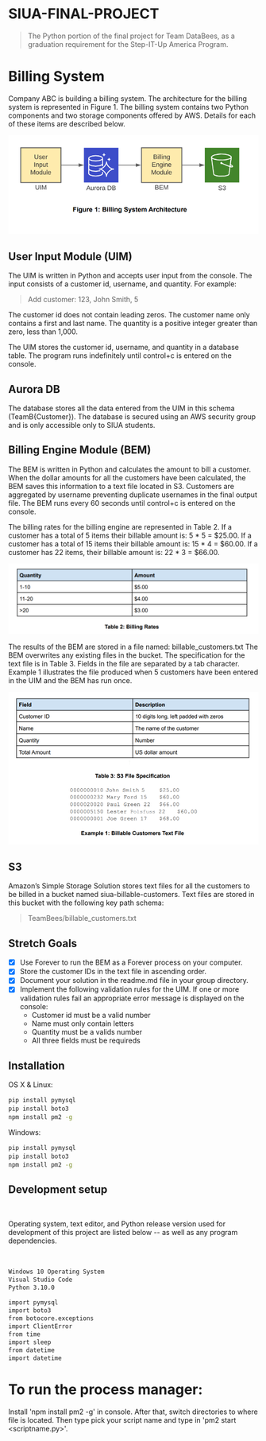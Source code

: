 # SIUA-FINAL-PROJECT 
> The Python portion of the final project for Team DataBees, as a graduation requirement for the Step-IT-Up America Program. 


# Billing System

Company ABC is building a billing system. The architecture for the billing system is represented
in Figure 1. The billing system contains two Python components and two storage components
offered by AWS. Details for each of these items are described below.

![](Figure-1.png)

## User Input Module (UIM)
The UIM is written in Python and accepts user input from the console. The input consists of a
customer id, username, and quantity. For example:

> Add customer: 123, John Smith, 5

The customer id does not contain leading zeros. The customer name only contains a first and
last name. The quantity is a positive integer greater than zero, less than 1,000.

The UIM stores the customer id, username, and quantity in a database table. The program runs
indefinitely until control+c is entered on the console.

## Aurora DB 
The database stores all the data entered from the UIM in this
schema (TeamB{Customer}). The database is secured using an AWS security group and
is only accessible only to SIUA students.

## Billing Engine Module (BEM)
The BEM is written in Python and calculates the amount to bill a customer. When the dollar
amounts for all the customers have been calculated, the BEM saves this information to a text
file located in S3. Customers are aggregated by username preventing duplicate usernames in
the final output file. The BEM runs every 60 seconds until control+c is entered on the
console.

The billing rates for the billing engine are represented in Table 2. If a customer has a total of 5
items their billable amount is: 5 * 5 = $25.00. If a customer has a total of 15 items their billable
amount is: 15 * 4 = $60.00. If a customer has 22 items, their billable amount is:
22 * 3 = $66.00.

![](Figure-2.png)

The results of the BEM are stored in a file named: billable_customers.txt The BEM
overwrites any existing files in the bucket. The specification for the text file is in Table 3. Fields
in the file are separated by a tab character. Example 1 illustrates the file produced when 5
customers have been entered in the UIM and the BEM has run once.

![](Figure-3.png)

## S3
Amazon’s Simple Storage Solution stores text files for all the customers to be billed in a bucket
named siua-billable-customers. Text files are stored in this bucket with the following
key path schema:

> TeamBees/billable_customers.txt

## Stretch Goals 
- [X] Use Forever to run the BEM as a Forever process on your computer.
- [X] Store the customer IDs in the text file in ascending order.
- [X] Document your solution in the readme.md file in your group directory.
- [X] Implement the following validation rules for the UIM. If one or more validation rules fail
an appropriate error message is displayed on the console:
  * Customer id must be a valid number
  * Name must only contain letters
  * Quantity must be a valids number
  * All three fields must be requireds
## Installation

OS X & Linux:

```sh
pip install pymysql
pip install boto3
npm install pm2 -g
```

Windows:

```sh
pip install pymysql
pip install boto3
npm install pm2 -g
```
## Development setup
<br>
<p>Operating system, text editor, and Python release version used for development of this project are listed below -- as well as any program dependencies.</p>
<br>

```
Windows 10 Operating System 
Visual Studio Code 
Python 3.10.0
```

```
import pymysql
import boto3
from botocore.exceptions 
import ClientError
from time
import sleep
from datetime 
import datetime
```

# To run the process manager: 
Install 'npm install pm2 -g' in console. After that, switch directories to where file is located. Then type pick your script name and type in 'pm2 start <scriptname.py>'. 